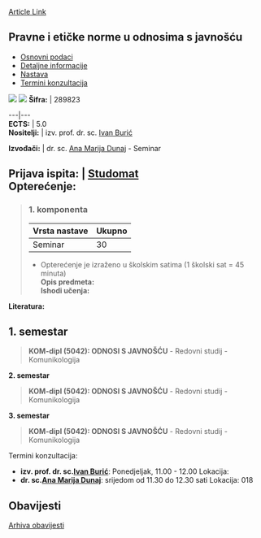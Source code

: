 [Article Link](https://www.fhs.hr/predmet/penuosj)

## Pravne i etičke norme u odnosima s javnošću
  * [Osnovni podaci](https://www.fhs.hr/predmet/penuosj#v1id-904850_699906_1_0 "Osnovni podaci")
  * [Detaljne informacije](https://www.fhs.hr/predmet/penuosj#v1id-904850_699906_1_1 "Detaljne informacije")
  * [Nastava](https://www.fhs.hr/predmet/penuosj#v1id-904850_699906_1_2 "Nastava")
  * [Termini konzultacija](https://www.fhs.hr/predmet/penuosj#v1id-904850_699906_1_3 "Termini konzultacija")


[![](https://www.fhs.hr/img/flags/gif/hr.gif)](https://www.fhs.hr/predmet/penuosj) [![](https://www.fhs.hr/img/flags/gif/gb.gif)](https://www.fhs.hr/en/course/laeprs)
**Šifra:** |  289823  
  
---|---  
**ECTS:** |  5.0   
**Nositelji:** |  izv. prof. dr. sc. [Ivan Burić](https://www.fhs.hr/djelatnik/ivan.buric)   
  
**Izvođači:** |  dr. sc. [Ana Marija Dunaj](https://www.fhs.hr/djelatnik/ana_marija.dunaj) - Seminar  
  
**Prijava ispita:** |  [Studomat](http://www.isvu.hr/studomat)  
**Opterećenje:**  
---  
> ### 1. komponenta
> | Vrsta nastave | Ukupno  
> ---|---  
> Seminar | 30  
> * Opterećenje je izraženo u školskim satima (1 školski sat = 45 minuta)   
**Opis predmeta:**  
> **Ishodi učenja:**  

  
**Literatura:**  

  
**1. semestar**  
---  
> **KOM-dipl (5042): ODNOSI S JAVNOŠĆU** - Redovni studij - Komunikologija  
>   
  
**2. semestar**  
> **KOM-dipl (5042): ODNOSI S JAVNOŠĆU** - Redovni studij - Komunikologija  
>   
  
**3. semestar**  
> **KOM-dipl (5042): ODNOSI S JAVNOŠĆU** - Redovni studij - Komunikologija  
>   
Termini konzultacija: 
  * **izv. prof. dr. sc.[Ivan Burić](https://www.fhs.hr/djelatnik/ivan.buric)**: 
Ponedjeljak, 11.00 - 12.00
Lokacija: 
  * **dr. sc.[Ana Marija Dunaj](https://www.fhs.hr/djelatnik/ana_marija.dunaj)**: 
srijedom od 11.30 do 12.30 sati
Lokacija: 018 


## Obavijesti
[Arhiva obavijesti](https://www.fhs.hr/predmet/penuosj?@=21tzf#news_133089 "Arhiva obavijesti")
